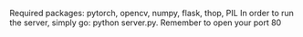 Required packages: pytorch, opencv, numpy, flask, thop, PIL
In order to run the server, simply go: python server.py. Remember to open your port 80
